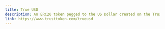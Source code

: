 ```yaml
---
title: True USD
description: An ERC20 token pegged to the US Dollar created on the TrustToken Platform.
link: https://www.trusttoken.com/trueusd
---
```

